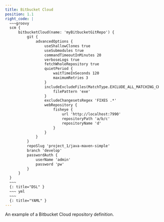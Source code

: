 ```yaml
---
title: Bitbucket Cloud
position: 1.1
right_code: |
  ~~~groovy
  scm {
      bitbucketCloud(name: 'myBitbucketGitRepo') {
          git { 
              advancedOptions {
                  useShallowClones true
                  useSubmodules true
                  commandTimeoutInMinutes 20
                  verboseLogs true
                  fetchWholeRepository true
                  quietPeriod {
                      waitTimeInSeconds 120
                      maximumRetries 3
                  }
                  includeExcludeFiles(MatchType.EXCLUDE_ALL_MATCHING_CHANGES) {
                      filePattern 'exe'
                  }
                  excludeChangesetsRegex 'FIXES .*'
                  webRepository {
                      fisheye {
                          url 'http://localhost:7990'
                          repositoryPath 'a/b/c'
                          repositoryName 'd'
                      }
                  }
              }
          }
          repoSlug 'project_1/java-maven-simple'
          branch 'develop'
          passwordAuth {
              userName 'admin'
              password 'pw'
          }
      }
  }
  ~~~
  {: title="DSL" }
  ~~~ yml       
  ~~~
  {: title="YAML" }
---
```

An example of a Bitbucket Cloud repository definition.